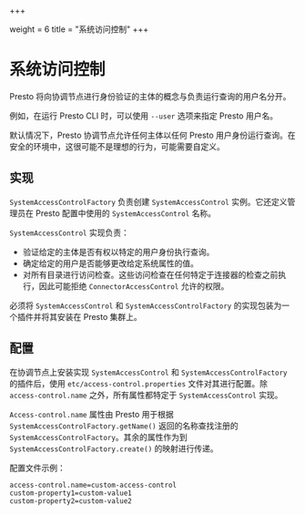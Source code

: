 +++

weight = 6
title = "系统访问控制"
+++


# 系统访问控制

Presto 将向协调节点进行身份验证的主体的概念与负责运行查询的用户名分开。

例如，在运行 Presto CLI 时，可以使用 `--user` 选项来指定 Presto 用户名。

默认情况下，Presto 协调节点允许任何主体以任何 Presto 用户身份运行查询。在安全的环境中，这很可能不是理想的行为，可能需要自定义。

## 实现

`SystemAccessControlFactory` 负责创建 `SystemAccessControl` 实例。它还定义管理员在 Presto 配置中使用的 `SystemAccessControl` 名称。

`SystemAccessControl` 实现负责：

-   验证给定的主体是否有权以特定的用户身份执行查询。
-   确定给定的用户是否能够更改给定系统属性的值。
-   对所有目录进行访问检查。这些访问检查在任何特定于连接器的检查之前执行，因此可能拒绝 `ConnectorAccessControl` 允许的权限。

必须将 `SystemAccessControl` 和 `SystemAccessControlFactory` 的实现包装为一个插件并将其安装在 Presto 集群上。

## 配置

在协调节点上安装实现 `SystemAccessControl` 和 `SystemAccessControlFactory` 的插件后，使用 `etc/access-control.properties` 文件对其进行配置。除 `access-control.name` 之外，所有属性都特定于 `SystemAccessControl` 实现。

`Access-control.name` 属性由 Presto 用于根据 `SystemAccessControlFactory.getName()` 返回的名称查找注册的 `SystemAccessControlFactory`。其余的属性作为到 `SystemAccessControlFactory.create()` 的映射进行传递。

配置文件示例：

``` {.none}
access-control.name=custom-access-control
custom-property1=custom-value1
custom-property2=custom-value2
```
